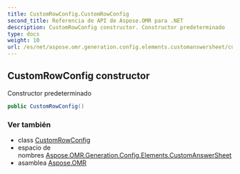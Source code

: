 ```yaml
---
title: CustomRowConfig.CustomRowConfig
second_title: Referencia de API de Aspose.OMR para .NET
description: CustomRowConfig constructor. Constructor predeterminado
type: docs
weight: 10
url: /es/net/aspose.omr.generation.config.elements.customanswersheet/customrowconfig/customrowconfig/
---
```

## CustomRowConfig constructor

Constructor predeterminado

```csharp
public CustomRowConfig()
```

### Ver también

* class [CustomRowConfig](../)
* espacio de nombres [Aspose.OMR.Generation.Config.Elements.CustomAnswerSheet](../../customrowconfig/)
* asamblea [Aspose.OMR](../../../)


